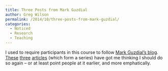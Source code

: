 ```yaml
---
title: Three Posts from Mark Guzdial
author: Greg Wilson
permalink: /2014/10/three-posts-from-mark-guzdial/
categories:
  - Noticed
  - Research
  - Teaching
---
```

I used to require participants in this course to follow [Mark Guzdial&#8217;s blog][1]. [These][2] [three][3] [articles][4] (which form a series) have got me thinking I should do so again &#8211; or at least point people at it earlier, and more emphatically.

 [1]: http://computinged.wordpress.com
 [2]: http://computinged.wordpress.com/2014/10/13/the-10k-rule-stands-deliberate-practice-leads-to-expertise-and-teaching-can-trump-genetics/
 [3]: http://cacm.acm.org/blogs/blog-cacm/179347-anyone-can-learn-programming-teaching-genetics/fulltext
 [4]: http://computinged.wordpress.com/2014/10/15/we-need-to-fix-the-computer-science-teaching-problem/
